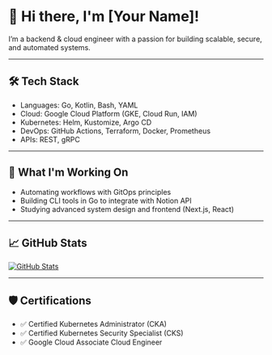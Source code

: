 # 👋 Hi there, I'm [Your Name]!

I’m a backend & cloud engineer with a passion for building scalable, secure, and automated systems.

---

## 🛠️ Tech Stack
- Languages: Go, Kotlin, Bash, YAML
- Cloud: Google Cloud Platform (GKE, Cloud Run, IAM)
- Kubernetes: Helm, Kustomize, Argo CD
- DevOps: GitHub Actions, Terraform, Docker, Prometheus
- APIs: REST, gRPC

---

## 🚀 What I'm Working On
- Automating workflows with GitOps principles
- Building CLI tools in Go to integrate with Notion API
- Studying advanced system design and frontend (Next.js, React)

---

## 📈 GitHub Stats
[![GitHub Stats](https://github-readme-stats.vercel.app/api?username=Ryuheeeei&show_icons=true&theme=radical)](https://github.com/Ryuheeeei)

---

## 🛡️ Certifications
- ✅ Certified Kubernetes Administrator (CKA)
- ✅ Certified Kubernetes Security Specialist (CKS)
- ✅ Google Cloud Associate Cloud Engineer


<!--
**Ryuheeeei/Ryuheeeei** is a ✨ _special_ ✨ repository because its `README.md` (this file) appears on your GitHub profile.

Here are some ideas to get you started:

- 🔭 I’m currently working on ...
- 🌱 I’m currently learning ...
- 👯 I’m looking to collaborate on ...
- 🤔 I’m looking for help with ...
- 💬 Ask me about ...
- 📫 How to reach me: ...
- 😄 Pronouns: ...
- ⚡ Fun fact: ...
-->
